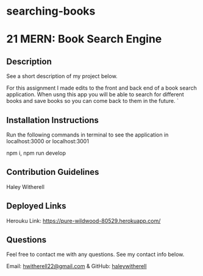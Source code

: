 # searching-books

# 21 MERN: Book Search Engine

## Description

See a short description of my project below.

For this assignment I made edits to the front and back end of a book search application. When usng this app you will be able to search for different books and save books so you can come back to them in the future. `

## Installation Instructions

Run the following commands in terminal to see the application in localhost:3000 or localhost:3001

npm i, npm run develop

## Contribution Guidelines

Haley Witherell

## Deployed Links 

Herouku Link: https://pure-wildwood-80529.herokuapp.com/

## Questions

Feel free to contact me with any questions. See my contact info below.

Email: hwitherell22@gmail.com & GitHub: [haleywitherell](https://github.com/haleywitherell)